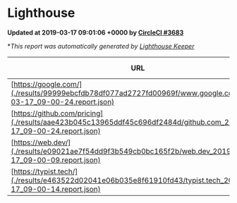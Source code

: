 
# Lighthouse

**Updated at 2019-03-17 09:01:06 +0000 by [CircleCI #3683](https://circleci.com/gh/ItinerisLtd/lighthouse-keeper-example/3683)**

**This report was automatically generated by [Lighthouse Keeper](https://github.com/itinerisltd/lighthouse-keeper)*

| URL | Performance | Accessibility | Best Practices | SEO | PWA | Updated At |
| --- | --- | --- | --- | --- | --- | --- |
| [https://google.com/](./results/99999ebcfdb78df077ad2727fd00969f/www.google.com_2019-03-17_09-00-24.report.json) | 0.93 | 0.71 | 0.93 | 0.8 | 0.58 | 2019-03-17T09:00:24.949Z |
| [https://github.com/pricing](./results/aae423b045c13965ddf45c696df2484d/github.com_2019-03-17_09-00-24.report.json) | 0.85 | 0.89 | 0.93 | 0.9 | 0.58 | 2019-03-17T09:00:24.454Z |
| [https://web.dev/](./results/e09021ae7f54dd9f3b549cb0bc165f2b/web.dev_2019-03-17_09-00-09.report.json) | 0.97 | 0.93 | 1 | 0.87 | 1 | 2019-03-17T09:00:09.784Z |
| [https://typist.tech/](./results/e463522d02041e06b035e8f61910fd43/typist.tech_2019-03-17_09-00-14.report.json) | 1 |  |  |  |  | 2019-03-17T09:00:14.169Z |
